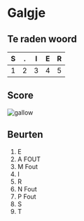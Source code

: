 # Galgje

## Te raden woord

|S|.|I|E|R|
|-|-|-|-|-|
|1|2|3|4|5|

## Score
![gallow](./images/5.png)

## Beurten
1. E
2. A FOUT
3. M Fout
4. I 
5. R
6. N Fout
7. P Fout
8. S 
9. T